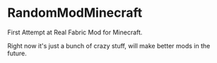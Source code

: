 # RandomModMinecraft
First Attempt at Real Fabric Mod for Minecraft.

Right now it's just a bunch of crazy stuff, will make better mods in the future.
